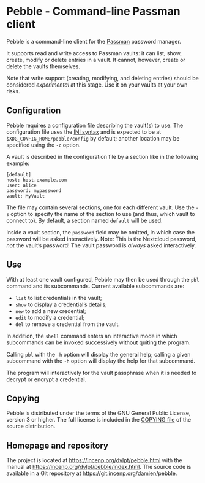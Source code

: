 Pebble - Command-line Passman client
====================================

Pebble is a command-line client for the
[Passman](https://github.com/nextcloud/passman) password manager.

It supports read and write access to Passman vaults: it can list,
show, create, modify or delete entries in a vault. It cannot,
however, create or delete the vaults themselves.

Note that write support (creating, modifying, and deleting entries)
should be considered *experimental* at this stage. Use it on your
vaults at your own risks.


Configuration
-------------
Pebble requires a configuration file describing the vault(s) to use. The
configuration file uses the [INI
syntax](https://docs.python.org/3/library/configparser.html#supported-ini-file-structure)
and is expected to be at `$XDG_CONFIG_HOME/pebble/config` by default;
another location may be specified using the `-c` option.

A vault is described in the configuration file by a section like in the
following example:

```
[default]
host: host.example.com
user: alice
password: mypassword
vault: MyVault
```

The file may contain several sections, one for each different vault.
Use the `-s` option to specify the name of the section to use (and thus,
which vault to connect to). By default, a section named `default` will
be used.

Inside a vault section, the `password` field may be omitted, in which
case the password will be asked interactively. Note: This is the
Nextcloud password, *not* the vault’s password! The vault password is
*always* asked interactively.


Use
---
With at least one vault configured, Pebble may then be used through the
`pbl` command and its subcommands. Current available subcommands are:

* `list` to list credentials in the vault;
* `show` to display a credential’s details;
* `new` to add a new credential;
* `edit` to modify a credential;
* `del` to remove a credential from the vault.

In addition, the `shell` command enters an interactive mode in which
subcommands can be invoked successively without quiting the program.

Calling `pbl` with the `-h` option will display the general help;
calling a given subcommand with the `-h` option will display the help
for that subcommand.

The program will interactively for the vault passphrase when it is
needed to decrypt or encrypt a credential.


Copying
-------
Pebble is distributed under the terms of the GNU General Public License,
version 3 or higher. The full license is included in the [COPYING
file](COPYING) of the source distribution.


Homepage and repository
-----------------------

The project is located at <https://incenp.org/dvlpt/pebble.html> with
the manual at <https://incenp.org/dvlpt/pebble/index.html>. The source
code is available in a Git repository at
<https://git.incenp.org/damien/pebble>.
